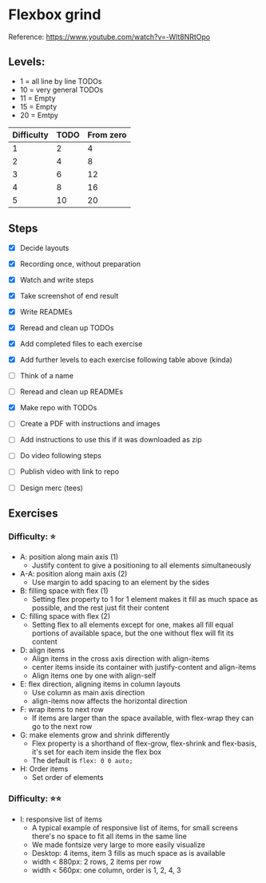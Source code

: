 # Flexbox grind

Reference: https://www.youtube.com/watch?v=-Wlt8NRtOpo

## Levels:

- 1 = all line by line TODOs
- 10 = very general TODOs
- 11 = Empty
- 15 = Empty
- 20 = Emtpy

|Difficulty | TODO | From zero|
|---|---|---|
|1|2|4|
|2|4|8|
|3|6|12|
|4|8|16|
|5|10|20|

## Steps

- [x] Decide layouts
- [x] Recording once, without preparation
- [x] Watch and write steps
- [x] Take screenshot of end result
- [x] Write READMEs
- [x] Reread and clean up TODOs
- [x] Add completed files to each exercise
- [x] Add further levels to each exercise following table above (kinda)
- [ ] Think of a name
- [ ] Reread and clean up READMEs
- [x] Make repo with TODOs
- [ ] Create a PDF with instructions and images
- [ ] Add instructions to use this if it was downloaded as zip
- [ ] Do video following steps
- [ ] Publish video with link to repo
- [ ] Design merc (tees)


## Exercises

### Difficulty: ⭐

- A: position along main axis (1)
  - Justify content to give a positioning to all elements simultaneously
- A-A: position along main axis (2)
  - Use margin to add spacing to an element by the sides
- B: filling space with flex (1)
  - Setting flex property to 1 for 1 element makes it fill as much space as possible, and the rest just fit their content
- C: filling space with flex (2)
  - Setting flex to all elements except for one, makes all fill equal portions of available space, but the one without flex will fit its content
- D: align items
  - Align items in the cross axis direction with align-items
  - center items inside its container with justify-content and align-items
  - Align items one by one with align-self
- E: flex direction, aligning items in column layouts
  - Use column as main axis direction
  - align-items now affects the horizontal direction
- F: wrap items to next row
  - If items are larger than the space available, with flex-wrap they can go to the next row
- G: make elements grow and shrink differently
  - Flex property is a shorthand of flex-grow, flex-shrink and flex-basis, it's set for each item inside the flex box
  - The default is `flex: 0 0 auto;`
- H: Order items
  - Set order of elements

### Difficulty: ⭐⭐

- I: responsive list of items
  - A typical example of responsive list of items, for small screens there's no space to fit all items in the same line
  - We made fontsize very large to more easily visualize
  - Desktop: 4 items, item 3 fills as much space as is available
  - width < 880px: 2 rows, 2 items per row
  - width < 560px: one column, order is 1, 2, 4, 3
